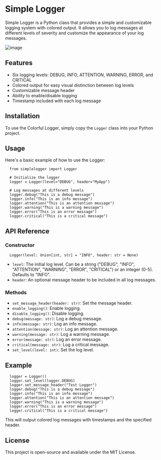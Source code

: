 # Simple Logger

Simple Logger is a Python class that provides a simple and customizable logging system with colored output. It allows you to log messages at different levels of severity and customize the appearance of your log messages.

![image](https://github.com/user-attachments/assets/80b68150-a0e2-4d62-9b9a-4be675757f53)

## Features

- Six logging levels: DEBUG,  INFO,  ATTENTION,  WARNING,  ERROR, and  CRITICAL
- Colored output for easy visual distinction between log levels
- Customizable message header
- Ability to enable/disable logging
- Timestamp included with each log message

## Installation

To use the Colorful Logger, simply copy the `Logger` class into your Python project.

## Usage

Here's a basic example of how to use the Logger:

      from simplelogger import Logger

      # Initialize the logger
      logger = Logger(level="DEBUG", header="MyApp")
      
      # Log messages at different levels
      logger.debug("This is a debug message")
      logger.info("This is an info message")
      logger.attention("This is an attention message")
      logger.warning("This is a warning message")
      logger.error("This is an error message")
      logger.critical("This is a critical message")


## API Reference

### Constructor

      Logger(level: Union[int, str] = "INFO", header: str = None)
      
- `level`: The initial log level. Can be a string ("DEBUG", "INFO", "ATTENTION", "WARNING", "ERROR", "CRITICAL") or an integer (0-5). Defaults to "INFO".
- `header`: An optional message header to be included in all log messages.

### Methods

- `set_message_header(header: str)`: Set the message header.
- `enable_logging()`: Enable logging.
- `disable_logging()`: Disable logging.
- `debug(message: str)`: Log a debug message.
- `info(message: str)`: Log an info message.
- `attention(message: str)`: Log an attention message.
- `warning(message: str)`: Log a warning message.
- `error(message: str)`: Log an error message.
- `critical(message: str)`: Log a critical message.
- `set_level(level: int)`: Set the log level.

## Example

      logger = Logger()
      logger.set_level(logger.DEBUG)
      logger.set_message_header("Test Logger")
      logger.debug("This is a debug message")
      logger.info("This is an info message")
      logger.attention("This is an attention message")
      logger.warning("This is a warning message")
      logger.error("This is an error message")
      logger.critical("This is a critical message")

This will output colored log messages with timestamps and the specified header.

## License

This project is open-source and available under the MIT License.
